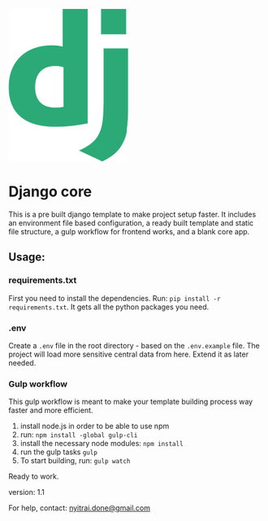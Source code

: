 [![N|Solid](assets/img/django_logo.png)](https://docs.djangoproject.com/en/2.2/)
# Django core
This is a pre built django template to make project setup faster. It includes an environment file based configuration, a ready built template and static file structure, a gulp workflow for frontend works, and a blank core app.
## Usage:


### requirements.txt
First you need to install the dependencies. Run:
`pip install -r requirements.txt`. It gets all the python packages you need.


### .env
Create a `.env` file in the root directory - based on the `.env.example` file. The project will load more sensitive central data from here. Extend it as later needed.

### Gulp workflow
This gulp workflow is meant to make your template building process way faster and more efficient. 
1. install node.js in order to be able to use npm
2. run: `npm install -global gulp-cli`
3. install the necessary node modules: `npm install`
4. run the gulp tasks `gulp`
5. To start building, run: `gulp watch`


Ready to work.

version: 1.1

For help, contact: nyitrai.done@gmail.com